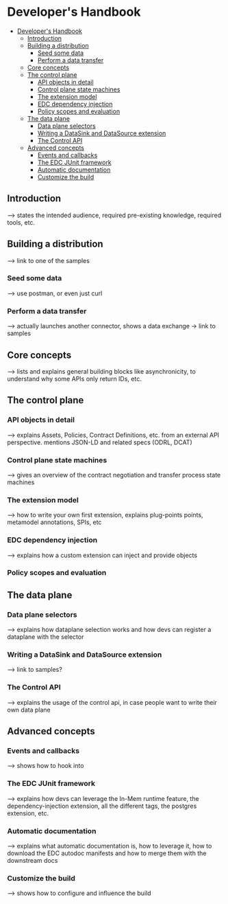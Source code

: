 # Developer's Handbook

<!-- TOC -->
* [Developer's Handbook](#developers-handbook)
  * [Introduction](#introduction)
  * [Building a distribution](#building-a-distribution)
    * [Seed some data](#seed-some-data)
    * [Perform a data transfer](#perform-a-data-transfer)
  * [Core concepts](#core-concepts)
  * [The control plane](#the-control-plane)
    * [API objects in detail](#api-objects-in-detail)
    * [Control plane state machines](#control-plane-state-machines)
    * [The extension model](#the-extension-model)
    * [EDC dependency injection](#edc-dependency-injection)
    * [Policy scopes and evaluation](#policy-scopes-and-evaluation)
  * [The data plane](#the-data-plane)
    * [Data plane selectors](#data-plane-selectors)
    * [Writing a DataSink and DataSource extension](#writing-a-datasink-and-datasource-extension)
    * [The Control API](#the-control-api)
  * [Advanced concepts](#advanced-concepts)
    * [Events and callbacks](#events-and-callbacks)
    * [The EDC JUnit framework](#the-edc-junit-framework)
    * [Automatic documentation](#automatic-documentation)
    * [Customize the build](#customize-the-build)
<!-- TOC -->

## Introduction

--> states the intended audience, required pre-existing knowledge, required tools, etc.

## Building a distribution
--> link to one of the samples

### Seed some data

--> use postman, or even just curl

### Perform a data transfer
--> actually launches another connector, shows a data exchange -> link to samples

## Core concepts

--> lists and explains general building blocks like asynchronicity, to understand why some APIs only return IDs, etc.

## The control plane

### API objects in detail

--> explains Assets, Policies, Contract Definitions, etc. from an external API perspective. mentions JSON-LD and related
specs (ODRL, DCAT)

### Control plane state machines

--> gives an overview of the contract negotiation and transfer process state machines 

### The extension model

--> how to write your own first extension, explains plug-points points, metamodel annotations, SPIs, etc

### EDC dependency injection

--> explains how a custom extension can inject and provide objects

### Policy scopes and evaluation

## The data plane

### Data plane selectors

--> explains how dataplane selection works and how devs can register a dataplane with the selector

### Writing a DataSink and DataSource extension

--> link to samples?

### The Control API

--> explains the usage of the control api, in case people want to write their own data plane

## Advanced concepts

### Events and callbacks

--> shows how to hook into

### The EDC JUnit framework

--> explains how devs can leverage the In-Mem runtime feature, the dependency-injection extension, all the different
tags, the postgres extension, etc.

### Automatic documentation

--> explains what automatic documentation is, how to leverage it, how to download the EDC autodoc manifests and how to
merge them with the downstream docs

### Customize the build

--> shows how to configure and influence the build
